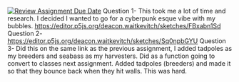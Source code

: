 [![Review Assignment Due Date](https://classroom.github.com/assets/deadline-readme-button-24ddc0f5d75046c5622901739e7c5dd533143b0c8e959d652212380cedb1ea36.svg)](https://classroom.github.com/a/pJv4oXRo)
Question 1- This took me a lot of time and research. I decided I wanted to go for a cyberpunk esque vibe with my bubbles. https://editor.p5js.org/deacon.waitkevitch/sketches/FBxabn1Sd
Question 2- https://editor.p5js.org/deacon.waitkevitch/sketches/Sq0npbGYU
Question 3- Did this on the same link as the previous assignment, I added tadpoles as my breeders and seabass as my harvesters. Did as a function going to convert to classes next assignment. 
Added tadpoles (breeders) and made it so that they bounce back when they hit walls. This was hard. 
